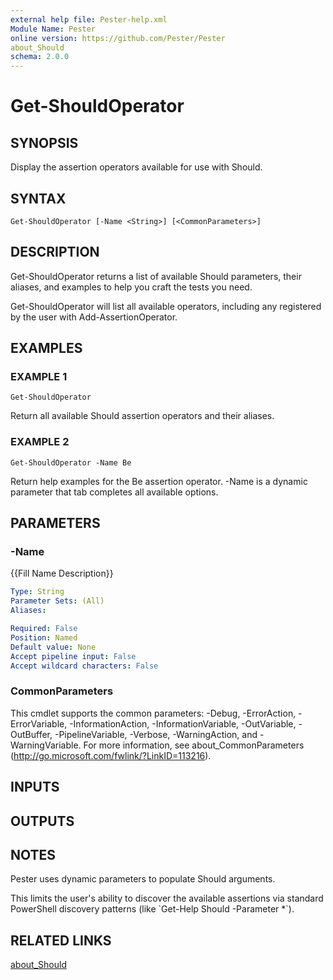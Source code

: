 ```yaml
---
external help file: Pester-help.xml
Module Name: Pester
online version: https://github.com/Pester/Pester
about_Should
schema: 2.0.0
---
```


# Get-ShouldOperator

## SYNOPSIS

Display the assertion operators available for use with Should.

## SYNTAX

```
Get-ShouldOperator [-Name <String>] [<CommonParameters>]
```

## DESCRIPTION

Get-ShouldOperator returns a list of available Should parameters,
their aliases, and examples to help you craft the tests you need.

Get-ShouldOperator will list all available operators,
including any registered by the user with Add-AssertionOperator.

## EXAMPLES

### EXAMPLE 1

```
Get-ShouldOperator
```

Return all available Should assertion operators and their aliases.

### EXAMPLE 2

```
Get-ShouldOperator -Name Be
```

Return help examples for the Be assertion operator.
-Name is a dynamic parameter that tab completes all available options.

## PARAMETERS

### -Name

{{Fill Name Description}}

```yaml
Type: String
Parameter Sets: (All)
Aliases:

Required: False
Position: Named
Default value: None
Accept pipeline input: False
Accept wildcard characters: False
```

### CommonParameters

This cmdlet supports the common parameters: -Debug, -ErrorAction, -ErrorVariable, -InformationAction, -InformationVariable, -OutVariable, -OutBuffer, -PipelineVariable, -Verbose, -WarningAction, and -WarningVariable.
For more information, see about_CommonParameters (http://go.microsoft.com/fwlink/?LinkID=113216).

## INPUTS

## OUTPUTS

## NOTES

Pester uses dynamic parameters to populate Should arguments.

This limits the user's ability to discover the available assertions via
standard PowerShell discovery patterns (like \`Get-Help Should -Parameter \*\`).

## RELATED LINKS

[about_Should](about_Should.md)
